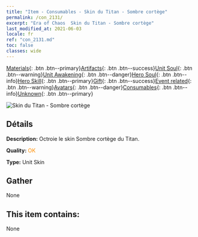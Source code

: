 ```yaml
---
title: "Item - Consumables - Skin du Titan - Sombre cortège"
permalink: /con_2131/
excerpt: "Era of Chaos  Skin du Titan - Sombre cortège"
last_modified_at: 2021-06-03
locale: fr
ref: "con_2131.md"
toc: false
classes: wide
---
```

 [Materials](/ItemsFR/){: .btn .btn--primary}[Artifacts](/ItemsFR/Artifacts/){: .btn .btn--success}[Unit Soul](/ItemsFR/UnitSoul/){: .btn .btn--warning}[Unit Awakening](/ItemsFR/UnitAwakening/){: .btn .btn--danger}[Hero Soul](/ItemsFR/HeroSoul/){: .btn .btn--info}[Hero Skill](/ItemsFR/HeroSkill/){: .btn .btn--primary}[Gift](/ItemsFR/Gift/){: .btn .btn--success}[Event related](/ItemsFR/Events/){: .btn .btn--warning}[Avatars](/ItemsFR/Avatars/){: .btn .btn--danger}[Consumables](/ItemsFR/Consumables/){: .btn .btn--info}[Unknown](/ItemsFR/Unknown/){: .btn .btn--primary}

 ![Skin du Titan - Sombre cortège](/images/u/ti_taitanpifu.jpg)

## Détails
 **Description:** Octroie le skin Sombre cortège du Titan.

 **Quality:** <span style="color: #FF8C00">OK</span>

 **Type:** Unit Skin

## Gather

  None

## This item contains:

  None

